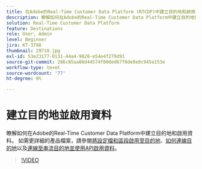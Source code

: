 ```yaml
---
title: 在Adobe的Real-Time Customer Data Platform (RTCDP)中建立目的地和啟用資料
description: 瞭解如何在Adobe的Real-Time Customer Data Platform中建立目的地和啟用資料
solution: Real-Time Customer Data Platform
feature: Destinations
role: User, Admin
level: Beginner
jira: KT-3798
thumbnail: 29710.jpg
exl-id: 53e23177-0131-44a4-9828-e54e4f279d91
source-git-commit: 286c85aa88d44574f00ded67f0de8e0c945a153e
workflow-type: tm+mt
source-wordcount: '77'
ht-degree: 0%

---
```


# 建立目的地並啟用資料

瞭解如何在Adobe的Real-Time Customer Data Platform中建立目的地和啟用資料。 如需更詳細的產品檔案，請參閱[將設定檔和區段啟用至目的地](https://experienceleague.adobe.com/docs/experience-platform/rtcdp/destinations/dest-tutorials/activate-destinations.html)、[如何連線目的地](https://experienceleague.adobe.com/docs/experience-platform/rtcdp/destinations/dest-tutorials/connect-destination.html)以及[連線至串流目的地並使用API啟用資料](https://experienceleague.adobe.com/docs/experience-platform/rtcdp/destinations/api-tutorials/streaming-destinations-api-tutorial.html)。

>[!VIDEO](https://video.tv.adobe.com/v/29710?learn=on&enablevpops)

